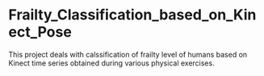 # Frailty_Classification_based_on_Kinect_Pose
This project deals with calssification of frailty level of humans based on Kinect time series obtained during various physical exercises. 
